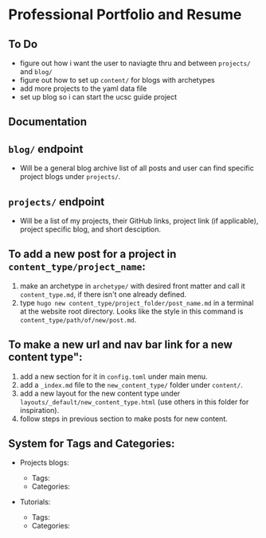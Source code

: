 # Professional Portfolio and Resume

## To Do
- figure out how i want the user to naviagte thru and between ``projects/`` and ``blog/``
- figure out how to set up ``content/`` for blogs with archetypes
- add more projects to the yaml data file
- set up blog so i can start the ucsc guide project

## Documentation

## ``blog/`` endpoint
- Will be a general blog archive list of all posts and user can find specific project blogs under ``projects/``.

## ``projects/`` endpoint
- Will be a list of my projects, their GitHub links, project link (if applicable), project specific blog, and short desciption.

## To add a new post for a project in ``content_type/project_name``:
1. make an archetype in ``archetype/`` with desired front matter and call it ``content_type.md``, if there isn't one already defined.
2. type ``hugo new content_type/project_folder/post_name.md`` in a terminal at the website root directory. Looks like the style in this command is ``content_type/path/of/new/post.md``.

## To make a new url and nav bar link for a new content type":
1. add a new section for it in ``config.toml`` under main menu.
2. add a ``_index.md`` file to the ``new_content_type/`` folder under ``content/``.
3. add a new layout for the new content type under ``layouts/_default/new_content_type.html`` (use others in this folder for inspiration).
4. follow steps in previous section to make posts for new content.

## System for Tags and Categories:
- Projects blogs:
  - Tags:
  - Categories:

- Tutorials:
  - Tags:
  - Categories: